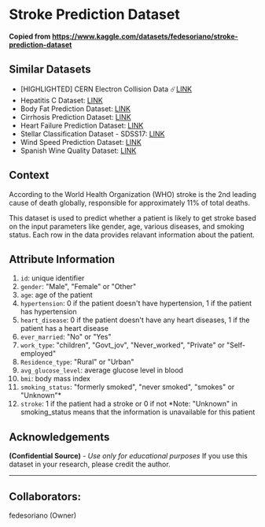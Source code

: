 # Stroke Prediction Dataset

**Copied from https://www.kaggle.com/datasets/fedesoriano/stroke-prediction-dataset**

## Similar Datasets

- [HIGHLIGHTED] CERN Electron Collision Data ☄️[LINK](https://www.kaggle.com/datasets/fedesoriano/cern-electron-collision-data)
- Hepatitis C Dataset: [LINK](https://www.kaggle.com/fedesoriano/hepatitis-c-dataset)
- Body Fat Prediction Dataset: [LINK](https://www.kaggle.com/fedesoriano/body-fat-prediction-dataset)
- Cirrhosis Prediction Dataset: [LINK](https://www.kaggle.com/fedesoriano/cirrhosis-prediction-dataset)
- Heart Failure Prediction Dataset: [LINK](https://www.kaggle.com/fedesoriano/heart-failure-prediction)
- Stellar Classification Dataset - SDSS17: [LINK](https://www.kaggle.com/fedesoriano/stellar-classification-dataset-sdss17)
- Wind Speed Prediction Dataset: [LINK](https://www.kaggle.com/datasets/fedesoriano/wind-speed-prediction-dataset)
- Spanish Wine Quality Dataset: [LINK](https://www.kaggle.com/datasets/fedesoriano/spanish-wine-quality-dataset)

## Context

According to the World Health Organization (WHO) stroke is the 2nd leading cause of death globally, responsible for approximately 11% of total deaths.

This dataset is used to predict whether a patient is likely to get stroke based on the input parameters like gender, age, various diseases, and smoking status. Each row in the data provides relavant information about the patient.

## Attribute Information

1) `id`: unique identifier
2) `gender`: "Male", "Female" or "Other"
3) `age`: age of the patient
4) `hypertension`: 0 if the patient doesn't have hypertension, 1 if the patient has hypertension
5) `heart_disease`: 0 if the patient doesn't have any heart diseases, 1 if the patient has a heart disease
6) `ever_married`: "No" or "Yes"
7) `work_type`: "children", "Govt_jov", "Never_worked", "Private" or "Self-employed"
8) `Residence_type`: "Rural" or "Urban"
9) `avg_glucose_level`: average glucose level in blood
10) `bmi`: body mass index
11) `smoking_status`: "formerly smoked", "never smoked", "smokes" or "Unknown"*
12) `stroke`: 1 if the patient had a stroke or 0 if not
\*Note: "Unknown" in smoking_status means that the information is unavailable for this patient

## Acknowledgements
**(Confidential Source)** - *Use only for educational purposes*
If you use this dataset in your research, please credit the author.

---

## Collaborators:
fedesoriano (Owner)
